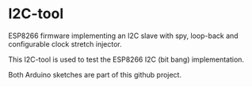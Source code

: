 # I2C-tool
ESP8266 firmware implementing an I2C slave with spy, loop-back and configurable clock stretch injector.

This I2C-tool is used to test the ESP8266 I2C (bit bang) implementation.

Both Arduino sketches are part of this github project.
